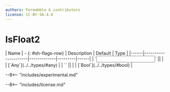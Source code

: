 ```yaml
---
authors: Formabble & contributors
license: CC-BY-SA-4.0
---
```



# IsFloat2

<div class="sh-parameters" markdown="1">
| Name | - {: #sh-flags-row} | Description | Default | Type |
|------|---------------------|-------------|---------|------|
| `<input>` || | | [`Any`](../../types/#any) |
| `<output>` || | | [`Bool`](../../types/#bool) |

</div>

--8<-- "includes/experimental.md"



--8<-- "includes/license.md"

